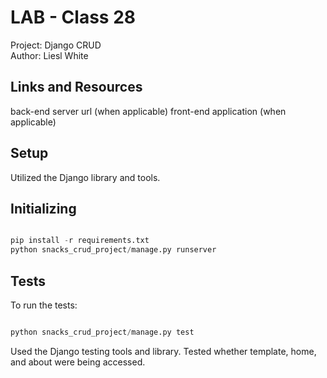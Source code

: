 # LAB - Class 28  

Project: Django CRUD  
Author: Liesl White  

## Links and Resources
back-end server url (when applicable)
front-end application (when applicable)

## Setup

Utilized the Django library and tools. 

## Initializing  

```python

pip install -r requirements.txt
python snacks_crud_project/manage.py runserver 

```

## Tests  

To run the tests:
```python

python snacks_crud_project/manage.py test

```

Used the Django testing tools and library. Tested whether template, home, and about were being accessed.  

 

